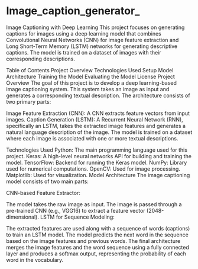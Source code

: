 # Image_caption_generator_
Image Captioning with Deep Learning
This project focuses on generating captions for images using a deep learning model that combines Convolutional Neural Networks (CNN) for image feature extraction and Long Short-Term Memory (LSTM) networks for generating descriptive captions. The model is trained on a dataset of images with their corresponding descriptions.

Table of Contents
Project Overview
Technologies Used
Setup
Model Architecture
Training the Model
Evaluating the Model
License
Project Overview
The goal of this project is to develop a deep learning-based image captioning system. This system takes an image as input and generates a corresponding textual description. The architecture consists of two primary parts:

Image Feature Extraction (CNN): A CNN extracts feature vectors from input images.
Caption Generation (LSTM): A Recurrent Neural Network (RNN), specifically an LSTM, takes the extracted image features and generates a natural language description of the image.
The model is trained on a dataset where each image is associated with one or more textual descriptions.

Technologies Used
Python: The main programming language used for this project.
Keras: A high-level neural networks API for building and training the model.
TensorFlow: Backend for running the Keras model.
NumPy: Library used for numerical computations.
OpenCV: Used for image processing.
Matplotlib: Used for visualization.
Model Architecture
The image captioning model consists of two main parts:

CNN-based Feature Extractor:

The model takes the raw image as input.
The image is passed through a pre-trained CNN (e.g., VGG16) to extract a feature vector (2048-dimensional).
LSTM for Sequence Modeling:

The extracted features are used along with a sequence of words (captions) to train an LSTM model.
The model predicts the next word in the sequence based on the image features and previous words.
The final architecture merges the image features and the word sequence using a fully connected layer and produces a softmax output, representing the probability of each word in the vocabulary.
